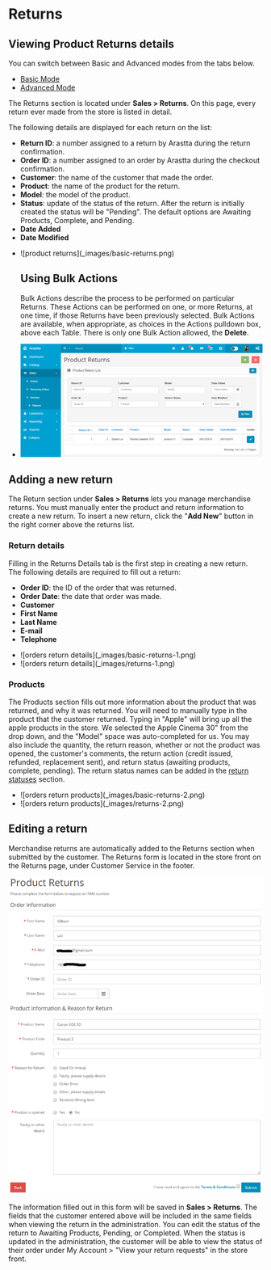 Returns
=======

Viewing Product Returns details
---------------------

<div class="uk-alert-info uk-alert">
  <span class="uk-icon-info-circle"></span> You can switch between Basic and Advanced modes from the tabs below.
</div>
<ul class="uk-tab" data-uk-tab="{connect:'#doc-tabs', animation: 'fade'}">
    <li><a href="">Basic Mode</a></li>
    <li><a href="">Advanced Mode</a></li>
</ul>

The Returns section is located under **Sales > Returns**. On this page, every return ever made from the store is listed in detail.

The following details are displayed for each return on the list:

- **Return ID**: a number assigned to a return by Arastta during the return confirmation.
- **Order ID**: a number assigned to an order by Arastta during the checkout confirmation.
- **Customer**: the name of the customer that made the order.
- **Product**: the name of the product for the return.
- **Model**: the model of the product.
- **Status**: update of the status of the return. After the return is initially created the status will be "Pending". The default options are Awaiting Products, Complete, and Pending.
- **Date Added**
- **Date Modified**

<ul id="doc-tabs" class="uk-switcher uk-margin">
    <li markdown="1">![product returns](_images/basic-returns.png)

Using Bulk Actions
-----------------------------

Bulk Actions describe the process to be performed on particular Returns. These Actions can be performed on one, or more Returns, at one time, if those Returns have been previously selected. Bulk Actions are available, when appropriate, as choices in the Actions pulldown box, above each Table. There is only one Bulk Action allowed, the **Delete**.</li>
    <li markdown="1">![product returns](_images/returns.png)</li>
</ul>

Adding a new return
-------------------

The Return section under **Sales > Returns** lets you manage merchandise returns. You must manually enter the product and return information to create a new return. To insert a new return, click the "**Add New**" button in the right corner above the returns list.

### Return details

Filling in the Returns Details tab is the first step in creating a new return. The following details are required to fill out a return:

- **Order ID**: the ID of the order that was returned.
- **Order Date**: the date that order was made.
- **Customer**
- **First Name**
- **Last Name**
- **E-mail**
- **Telephone**

<ul id="doc-tabs" class="uk-switcher uk-margin">
    <li markdown="1">![orders return details](_images/basic-returns-1.png)</li>
    <li markdown="1">![orders return details](_images/returns-1.png)</li>
</ul>

### Products

The Products section fills out more information about the product that was returned, and why it was returned. You will need to manually type in the product that the customer returned. Typing in "Apple" will bring up all the apple products in the store. We selected the Apple Cinema 30" from the drop down, and the "Model" space was auto-completed for us. You may also include the quantity, the return reason, whether or not the product was opened, the customer's comments, the return action (credit issued, refunded, replacement sent), and return status (awaiting products, complete, pending). The return status names can be added in the [return statuses](docs/user-manual/localisation/returns) section.

<ul id="doc-tabs" class="uk-switcher uk-margin">
    <li markdown="1">![orders return products](_images/basic-returns-2.png)</li>
    <li markdown="1">![orders return products](_images/returns-2.png)</li>
</ul>

Editing a return
----------------

Merchandise returns are automatically added to the Returns section when submitted by the customer. The Returns form is located in the store front on the Returns page, under Customer Service in the footer.

![product returns](_images/returns-3.png)

The information filled out in this form will be saved in **Sales > Returns**. The fields that the customer entered above will be included in the same fields when viewing the return in the administration. You can edit the status of the return to Awaiting Products, Pending, or Completed. When the status is updated in the administration, the customer will be able to view the status of their order under My Account > "View your return requests" in the store front.
